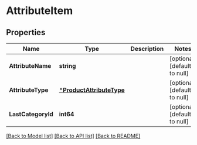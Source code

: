 # AttributeItem

## Properties
Name | Type | Description | Notes
------------ | ------------- | ------------- | -------------
**AttributeName** | **string** |  | [optional] [default to null]
**AttributeType** | [***ProductAttributeType**](ProductAttributeType.md) |  | [optional] [default to null]
**LastCategoryId** | **int64** |  | [optional] [default to null]

[[Back to Model list]](../README.md#documentation-for-models) [[Back to API list]](../README.md#documentation-for-api-endpoints) [[Back to README]](../README.md)


